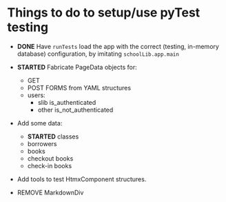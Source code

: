 # Things to do to setup/use pyTest testing

- **DONE** Have `runTests` load the app with the correct (testing,
  in-memory database) configuration, by imitating `schoolLib.app.main`

- **STARTED** Fabricate PageData objects for:
  - GET
  - POST FORMS from YAML structures
  - users:
    - slib is_authenticated
    - other is_not_authenticated
    
- Add some data:
  - **STARTED** classes
  - borrowers
  - books
  - checkout books
  - check-in books

- Add tools to test HtmxComponent structures.

- REMOVE MarkdownDiv

